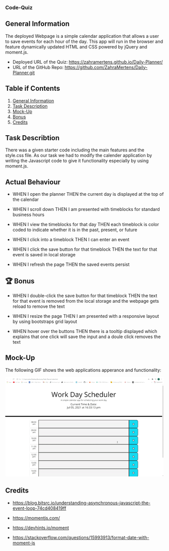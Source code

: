 ### Code-Quiz

## General Information

The deployed Webpage is a simple calendar application that allows a user to save events for each hour of the day. This app will run in the browser and feature dynamically updated HTML and CSS powered by jQuery and moment.js.

* Deployed URL of the Quiz: https://zahramertens.github.io/Daily-Planner/
* URL of the GitHub Repo: https://github.com/ZahraMertens/Daily-Planner.git


## Table if Contents
1. [General Information](#general-informaion)
2. [Task Description](#task-description)
3. [Mock-Up](#mock-up)
4. [Bonus](#bonus)
5. [Credits](#credits)


## Task Describtion

There was a given starter code including the main features and the style.css file. As our task we had to modify the calender application by writing the Javascript code to give it functionality especially by using moment.js. 


## Actual Behaviour

* WHEN I open the planner THEN the current day is displayed at the top of the calendar

* WHEN I scroll down THEN I am presented with timeblocks for standard business hours

* WHEN I view the timeblocks for that day THEN each timeblock is color coded to indicate whether it is in the past, present, or future

* WHEN I click into a timeblock THEN I can enter an event

* WHEN I click the save button for that timeblock THEN the text for that event is saved in local storage

* WHEN I refresh the page THEN the saved events persist


## 🏆 Bonus

* WHEN I double-click the save button for that timeblock THEN the text for that event is removed from the local storage and the webpage gets reload to remove the text 

* WHEN I resize the page THEN I am presented with a responsive layout by using bootstraps grid layout

* WHEN hover over the buttons THEN there is a tooltip displayed which explains that one click will save the input and a doule click removes the text

## Mock-Up

The following GIF shows the web applications apperance and functionality:

![Code-Quiz-Demo](./assets/images/daily-planner.gif)

## Credits

* https://blog.bitsrc.io/understanding-asynchronous-javascript-the-event-loop-74cd408419ff

* https://momentjs.com/

* https://devhints.io/moment

* https://stackoverflow.com/questions/15993913/format-date-with-moment-js
